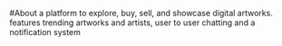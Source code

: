 #About
a platform to explore, buy, sell, and showcase digital artworks. features trending artworks and artists, user to user chatting and a notification system
